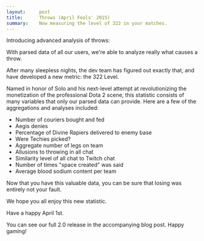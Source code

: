 ```yaml
---
layout:     post
title:      Throws (April Fools' 2015)
summary:    Now measuring the level of 322 in your matches.
---
```


Introducing advanced analysis of throws:

With parsed data of all our users, we're able to analyze really what causes a throw.

After many sleepless nights, the dev team has figured out exactly that, and have developed a new metric: the 322 Level.

Named in honor of Solo and his next-level attempt at revolutionizing the monetization of the professional Dota 2 scene, this statistic
consists of many variables that only our parsed data can provide. Here are a few of the aggregations and analyses included:

* Number of couriers bought and fed
* Aegis denies
* Percentage of Divine Rapiers delivered to enemy base
* Were Techies picked?
* Aggregate number of legs on team
* Allusions to throwing in all chat
* Similarity level of all chat to Twitch chat
* Number of times "space created" was said
* Average blood sodium content per team

Now that you have this valuable data, you can be sure that losing was entirely not your fault.

We hope you all enjoy this new statistic.

Have a happy April 1st.

You can see our full 2.0 release in the accompanying blog post. Happy gaming!